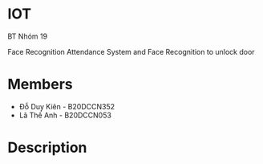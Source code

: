 # IOT
BT Nhóm 19

 Face Recognition Attendance System and Face Recognition to unlock door

# Members
- Đỗ Duy Kiên - B20DCCN352
- Lã Thế Anh - B20DCCN053

# Description
